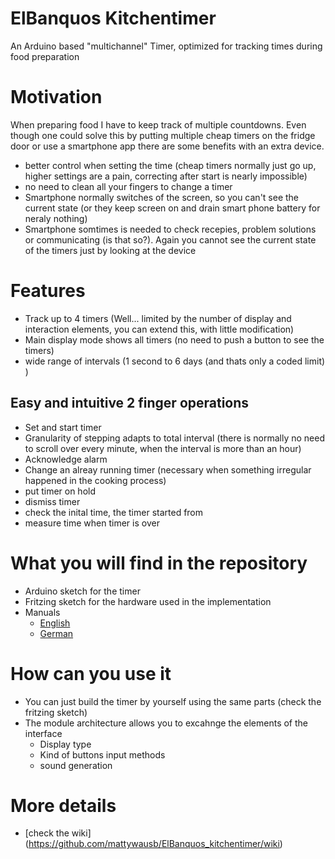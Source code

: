 # ElBanquos Kitchentimer
An Arduino based "multichannel" Timer, optimized for tracking times during food preparation

# Motivation
When preparing food I have to keep track of multiple countdowns. Even though one could solve this by putting multiple cheap timers on the fridge door or use a smartphone app there are some benefits with an extra device.
* better control when setting the time (cheap timers normally just go up, higher settings are a pain, correcting after start is nearly impossible)
* no need to clean all your fingers to change a timer
* Smartphone normally switches of the screen, so you can't see the current state (or they keep screen on and drain smart phone battery for neraly nothing)
* Smartphone somtimes is needed to check recepies, problem solutions or communicating (is that so?). Again you cannot see the current state of the timers just by looking at the device

# Features
* Track up to 4 timers (Well... limited by the number of display and interaction elements, you can extend this, with little modification)
* Main display mode shows all timers (no need to push a button to see the timers)
* wide range of intervals (1 second to 6 days (and thats only a coded limit) )

## Easy and intuitive 2 finger operations
* Set and start timer
* Granularity of stepping adapts to total interval (there is normally no need to scroll over every minute, when the interval is more than an hour)
* Acknowledge alarm
* Change an alreay running timer (necessary when something irregular happened in the cooking process)
* put timer on hold
* dismiss timer
* check the inital time, the timer started from
* measure time when timer is over
  
# What you will find in the repository
* Arduino sketch for the timer
* Fritzing sketch for the hardware used in the implementation
* Manuals
    * [English](https://mattywausb.github.io/ElBanquos_kitchentimer/docs/manual-en.html)
    * [German](https://mattywausb.github.io/ElBanquos_kitchentimer/docs/manual-de.html)

# How can you use it
* You can just build the timer by yourself using the same parts (check the fritzing sketch)
* The module architecture allows you to excahnge the elements of the interface
  * Display type
  * Kind of buttons input methods
  * sound generation

# More details 
* [check the wiki] (https://github.com/mattywausb/ElBanquos_kitchentimer/wiki)
